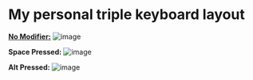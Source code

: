 # My personal triple keyboard layout

**[No Modifier:](http://www.keyboard-layout-editor.com/##@_backcolor=%23222222&name=D2%20Nomod&author=Karrandalf%3B&@_x:20.25&t=%23FFFFFF&a:5&fa@:1%3B&d:true%3B&=%3Ci%20class%2F='fa%20fa-circle'%3E%3C%2F%2Fi%3E%0ANormal%20LClick%0A%0A%0AMouse1&_d:true%3B&=%3Ci%20class%2F='fa%20fa-circle'%3E%3C%2F%2Fi%3E%0ANormal%20RClick%0A%0A%0AMouse2&_x:0.5&d:true%3B&=%3Ci%20class%2F='fa%20fa-circle'%3E%3C%2F%2Fi%3E%0A%0A%0A%0AMWDn%3B&@_y:-0.5&c=%23E6ABA6&t=%23000000&a:6&f:3%3B&=Cancel%20Select%0A%0A%0A%0AEsc&_x:1&c=%23cccccc&f:3%3B&=Top%20Rune%2F%2F%20Rosh%0A%0A%0A%0AF1&_f:3%3B&=Bottom%20Rune%0A%0A%0A%0AF2&_c=%233659DD&t=%23FFFFFF&f:3%3B&=Courier%20Deliver%20Items%0A%0A%0A%0AF3&_f:3%3B&=Quick%20Buy%0A%0A%0A%0AF4&_x:0.5&c=%232A2A2A&a:7%3B&=%0A%0A%0A%0AF5&=%0A%0A%0A%0AF6&=%0A%0A%0A%0AF7&_c=%235E5645&a:6&f:3%3B&=Toggle%20Game%20Menu%0A%0A%0A%0AF8&_x:0.5&f:3%3B&=Pause%20Game%0A%0A%0A%0AF9&_f:3%3B&=Toggle%20Combat%20Log%0A%0A%0A%0AF10&_f:3%3B&=Toggle%20Dev%20Mode%0A%0A%0A%0AF11&_f:3%3B&=Take%20Screen%20Shot%0A%0A%0A%0AF12&_x:1.5&c=%232A2A2A&a:7%3B&=%0A%0A%0A%0APrtScr&_f:2%3B&=%0A%0A%0A%0AS.Lock&=%0A%0A%0A%0APause%3B&@_y:-0.5&x:19.75&c=%23cccccc&a:5&f:3&fa@:1%3B&d:true%3B&=%3Ci%20class%2F='fa%20fa-circle'%3E%3C%2F%2Fi%3E%0ACamera%20Grip%0A%0A%0AMouse3&_a:4&fa@:1&:0&:0&:0&:0&:0&:0&:0&:1%3B&d:true%3B&=%0AQuick%20Item%201%0A%0A%0AMouse4%0A%0A%0A%0A%3Ci%20class%2F='fa%20fa-circle'%3E%3C%2F%2Fi%3E&_d:true%3B&=%0AUnified%20Modifier%0A%0A%0AMouse5%0A%0A%0A%0A%3Ci%20class%2F='fa%20fa-circle'%3E%3C%2F%2Fi%3E&_a:5&d:true%3B&=%3Ci%20class%2F='fa%20fa-circle'%3E%3C%2F%2Fi%3E%0A%0A%0A%0AMWUp%3B&@_c=%233659DD&a:2&f:3%3B&=Select%20Courier%0A%0A%0A%0A~%0A%60&_c=%23E6ABA6&t=%23000000&f:3%3B&=Select%20Hero%0A%0A%0A%0A!%0A1&_f:3%3B&=Control%20Group%201%0A%0A%0A%0A%2F@%0A2&_a:0&f:3%3B&=Control%20Group%202%0A%0A%0A%0A%23%0A3&_a:2&f:3%3B&=Control%20Group%203%0A%0A%0A%0A$%0A4&_f:3%3B&=Control%20Group%204%0A%0A%0A%0A%25%0A5&_f:3%3B&=Control%20Group%205%0A%0A%0A%0A%5E%0A6&_f:3%3B&=Control%20Group%206%0A%0A%0A%0A%2F&%0A7&_f:3%3B&=Control%20Group%207%0A%0A%0A%0A*%0A8&_f:3%3B&=Control%20Group%208%0A%0A%0A%0A(%0A9&_f:3%3B&=Control%20Group%209%0A%0A%0A%0A)%0A0&_c=%235E5645&t=%23FFFFFF&f:2%3B&=Select%20Summon%20Off%0A%0A%0A%0A%2F_%0A-&=Select%20Summon%20On%0A%0A%0A%0A+%0A%2F=&_c=%232A2A2A&a:7&f:3&w:2%3B&=%0A%0A%0A%0ABackspace&_x:1.5%3B&=%0A%0A%0A%0AInsert&=%0A%0A%0A%0AHome&=%0A%0A%0A%0APgUp&_x:0.25%3B&=%0A%0A%0A%0AN.Lock&=%0A%0A%0A%0A%2F%2F&=%0A%0A%0A%0A*&_c=%23CCCCCC&t=%23000000%3B&=Zoom%20Out%0A%0A%0A%0A-%3B&@_c=%23E6ABA6&a:6&w:1.5%3B&=Cycle%20Next%20Control%20Group%0A%0A%0A%0ATab&_c=%2385CD6B%3B&=Quick%20Ability%201%0A%0A%0A%0AQ&=Quick%20Ability%202%0A%0A%0A%0AW&=Quick%20Ability%203%0A%0A%0A%0AE&=Quick%20Ulti%0A%0A%0A%0AR&=Quick%20Sub%20Ab.%201%0A%0A%0A%0AT&_c=%233659DD&t=%23FFFFFF%3B&=Ability%20Learn%20Mode%0A%0A%0A%0AY&_c=%23F39E34&t=%23000000%3B&=%22Out%20of%20Mana%22%0A%0A%0A%0AU&=%22Relax%22%0A%0A%0A%0AI&=%22Don't%20Give%20Up%22%0A%0A%0A%0AO&_c=%23CCCCCC%3B&=Inspect%20Hero%0A%0A%0A%0AP&_c=%23F1F14A&a:2%3B&=Action%20Item%0A%0A%0A%0A%7B%0A%5D&=Taunt%20Item%0A%0A%0A%0A%7D%0A%5D&_c=%235E5645&t=%23FFFFFF&a:3&w:1.5%3B&=Console%0A%0A%0A%0A%7C%0A%5C&_x:1.5&c=%232A2A2A&a:7%3B&=%0A%0A%0A%0ADelete&=%0A%0A%0A%0AEnd&=%0A%0A%0A%0APgDn&_x:0.25&a:3%3B&=%0A%0A%0A%0A7%0AHome&_c=%23CCCCCC&t=%23000000&a:2%3B&=Camera%20Up%0A%0A%0A%0A8%0A%E2%86%91&_c=%232A2A2A&t=%23FFFFFF&a:3%3B&=%0A%0A%0A%0A9%0APgUp&_c=%23CCCCCC&t=%23000000&a:7&h:2%3B&=Zoom%20In%0A%0A%0A%0A+%3B&@_c=%23F39E34&a:6&w:1.75%3B&=Voice%20Chat%20Push-to-Talk%0A%0A%0A%0ACaps%20Lock&_c=%23F66659%3B&=Attack%0A%0A%0A%0AA&=Stop%0A%0A%0A%0AS&_c=%234BA9FB%3B&=Quick%20Item%202%0A%0A%0A%0AD&=Quick%20Item%203%0A%0A%0A%0AF&_c=%2385CD6B%3B&=Quick%20Sub%20Ab.%202%0A%0A%0A%0AG&_c=%233659DD&t=%23FFFFFF%3B&=Learn%20Stats%0A%0A%0A%0AH&_c=%23F39E34&t=%23000000%3B&=%22All%20Miss%22%0A%0A%0A%0AJ&=%22I'm%20Back%22%0A%0A%0A%0AK&=%22Group%20Up%22%0A%0A%0A%0AL&_c=%235E5645&t=%23FFFFFF&a:2%3B&=Health%20Barsplit%20325%0A%0A%0A%0A%2F:%0A%2F%3B&=Health%20Barsplit%20250%0A%0A%0A%0A%22%0A'&_c=%23F39E34&t=%23000000&a:7&w:2.25%3B&=Say%20Team%0A%0A%0A%0AEnter&_x:4.75&c=%23CCCCCC&a:2%3B&=Camera%20Left%0A%0A%0A%0A4%0A%E2%86%90&_c=%232A2A2A&t=%23FFFFFF&a:7%3B&=%0A%0A%0A%0A5&_c=%23CCCCCC&t=%23000000&a:2%3B&=Camera%20Right%0A%0A%0A%0A6%0A%E2%86%92%3B&@_c=%23701BBA&t=%23FFFFFF&a:4&w:2.25%3B&=Queue%0AModifier%0A%0A%0AShift%0A%0ACommand&_c=%23F66659&t=%23000000&a:6%3B&=Move%2F%2F%20Follow%0A%0A%0A%0AZ&_c=%234BA9FB%3B&=Quick%20Item%204%0A%0A%0A%0AX&=Quick%20Item%205%0A%0A%0A%0AC&=Quick%20Item%206%0A%0A%0A%0AV&_c=%233659DD&t=%23FFFFFF%3B&=Toggle%20Shop%0A%0A%0A%0AB&_c=%23F39E34&t=%23000000%3B&=%22Enemy%20Return%22%0A%0A%0A%0AN&=%22Farm%22%0A%0A%0A%0AM&_a:2%3B&=%22Stack%22%0A%0A%0A%0A%3C%0A,&_c=%235E5645&t=%23FFFFFF%3B&=Health%20Barsplit%20400%0A%0A%0A%0A%3E%0A.&=Health%20Barsplit%20550%0A%0A%0A%0A%3F%0A%2F%2F&_c=%23F39E34&t=%23000000&a:5&w:2.75%3B&=Say%20Team%20to%0AChat%20Modifier%0A%0A%0AShift%0A%0ASay%20Global&_x:2.5&c=%23CCCCCC&a:6%3B&=Camera%20Up%0A%0A%0A%0A%E2%86%91&_x:1.25&c=%232A2A2A&t=%23FFFFFF&a:3%3B&=%0A%0A%0A%0A1%0AEnd&_c=%23CCCCCC&t=%23000000&a:2%3B&=Camera%20Down%0A%0A%0A%0A2%0A%E2%86%93&_c=%232A2A2A&t=%23FFFFFF&a:3%3B&=%0A%0A%0A%0A3%0APgDn&_c=%23F39E34&t=%23000000&h:2%3B&=Say%20Team%0A%0A%0A%0A%0AEnter%3B&@_c=%23701BBA&t=%23FFFFFF&a:6&w:1.25%3B&=Unified%20Command%20Modifier%0A%0A%0A%0ACtrl&_c=%232A2A2A&a:7&w:1.25%3B&=%0A%0A%0A%0AWin&_c=%23701BBA&w:1.25%3B&=Alt%20Modifier%0A%0A%0A%0AAlt&_w:6.25%3B&=Windows%20Modifier%0A%0A%0A%0ASpace&_c=%232A2A2A&w:1.25%3B&=%0A%0A%0A%0AAlt&_w:1.25%3B&=%0A%0A%0A%0AWin&_w:1.25%3B&=%0A%0A%0A%0AMenu&_w:1.25%3B&=%0A%0A%0A%0ACtrl&_x:1.5&c=%23CCCCCC&t=%23000000&a:6%3B&=Camera%20Left%0A%0A%0A%0A%E2%86%90&=Camera%20Down%0A%0A%0A%0A%E2%86%93&=Camera%20Right%0A%0A%0A%0A%E2%86%92&_x:0.25&a:3&w:2%3B&=Camera%20Follow%0A%0A%0A%0A0%0AIns&_c=%232A2A2A&t=%23FFFFFF%3B&=%0A%0A%0A%0A.%0ADel)**
![image](https://cloud.githubusercontent.com/assets/19603023/26514200/003b5946-4236-11e7-96cc-7f7bd7e7cc44.png)

**Space Pressed:**
![image](https://cloud.githubusercontent.com/assets/19603023/26514204/034dc7c2-4236-11e7-9ff2-02db2002a879.png)

**Alt Pressed:**
![image](https://cloud.githubusercontent.com/assets/19603023/26514207/0634c224-4236-11e7-834b-bfa60ae8617c.png)



